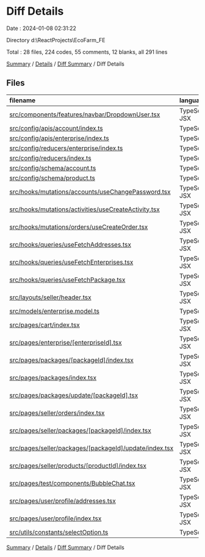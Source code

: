 # Diff Details

Date : 2024-01-08 02:31:22

Directory d:\\ReactProjects\\EcoFarm_FE

Total : 28 files,  224 codes, 55 comments, 12 blanks, all 291 lines

[Summary](results.md) / [Details](details.md) / [Diff Summary](diff.md) / Diff Details

## Files
| filename | language | code | comment | blank | total |
| :--- | :--- | ---: | ---: | ---: | ---: |
| [src/components/features/navbar/DropdownUser.tsx](/src/components/features/navbar/DropdownUser.tsx) | TypeScript JSX | -16 | 23 | 0 | 7 |
| [src/config/apis/account/index.ts](/src/config/apis/account/index.ts) | TypeScript | 6 | 0 | 1 | 7 |
| [src/config/apis/enterprise/index.ts](/src/config/apis/enterprise/index.ts) | TypeScript | 7 | 0 | 1 | 8 |
| [src/config/reducers/enterprise/index.ts](/src/config/reducers/enterprise/index.ts) | TypeScript | 21 | 0 | 4 | 25 |
| [src/config/reducers/index.ts](/src/config/reducers/index.ts) | TypeScript | 2 | 0 | 0 | 2 |
| [src/config/schema/account.ts](/src/config/schema/account.ts) | TypeScript | 11 | 1 | 3 | 15 |
| [src/config/schema/product.ts](/src/config/schema/product.ts) | TypeScript | -1 | 1 | 0 | 0 |
| [src/hooks/mutations/accounts/useChangePassword.tsx](/src/hooks/mutations/accounts/useChangePassword.tsx) | TypeScript JSX | 32 | 0 | 1 | 33 |
| [src/hooks/mutations/activities/useCreateActivity.tsx](/src/hooks/mutations/activities/useCreateActivity.tsx) | TypeScript JSX | 1 | 0 | 0 | 1 |
| [src/hooks/mutations/orders/useCreateOrder.tsx](/src/hooks/mutations/orders/useCreateOrder.tsx) | TypeScript JSX | 1 | 0 | 0 | 1 |
| [src/hooks/queries/useFetchAddresses.tsx](/src/hooks/queries/useFetchAddresses.tsx) | TypeScript JSX | 0 | 1 | 0 | 1 |
| [src/hooks/queries/useFetchEnterprises.tsx](/src/hooks/queries/useFetchEnterprises.tsx) | TypeScript JSX | 21 | 0 | 4 | 25 |
| [src/hooks/queries/useFetchPackage.tsx](/src/hooks/queries/useFetchPackage.tsx) | TypeScript JSX | -1 | 1 | 0 | 0 |
| [src/layouts/seller/header.tsx](/src/layouts/seller/header.tsx) | TypeScript JSX | 0 | 0 | 2 | 2 |
| [src/models/enterprise.model.ts](/src/models/enterprise.model.ts) | TypeScript | 9 | 0 | 2 | 11 |
| [src/pages/cart/index.tsx](/src/pages/cart/index.tsx) | TypeScript JSX | 5 | 0 | 0 | 5 |
| [src/pages/enterprise/[enterpriseId].tsx](/src/pages/enterprise/%5BenterpriseId%5D.tsx) | TypeScript JSX | 0 | 0 | -1 | -1 |
| [src/pages/packages/[packageId]/index.tsx](/src/pages/packages/%5BpackageId%5D/index.tsx) | TypeScript JSX | 5 | 0 | 1 | 6 |
| [src/pages/packages/index.tsx](/src/pages/packages/index.tsx) | TypeScript JSX | 16 | 3 | 0 | 19 |
| [src/pages/packages/update/[packageId].tsx](/src/pages/packages/update/%5BpackageId%5D.tsx) | TypeScript JSX | 0 | 0 | -1 | -1 |
| [src/pages/seller/orders/index.tsx](/src/pages/seller/orders/index.tsx) | TypeScript JSX | 5 | 1 | 0 | 6 |
| [src/pages/seller/packages/[packageId]/index.tsx](/src/pages/seller/packages/%5BpackageId%5D/index.tsx) | TypeScript JSX | 7 | 0 | -1 | 6 |
| [src/pages/seller/packages/[packageId]/update/index.tsx](/src/pages/seller/packages/%5BpackageId%5D/update/index.tsx) | TypeScript JSX | -2 | 2 | 0 | 0 |
| [src/pages/seller/products/[productId]/index.tsx](/src/pages/seller/products/%5BproductId%5D/index.tsx) | TypeScript JSX | 7 | 0 | 1 | 8 |
| [src/pages/test/components/BubbleChat.tsx](/src/pages/test/components/BubbleChat.tsx) | TypeScript JSX | -42 | -1 | -9 | -52 |
| [src/pages/user/profile/addresses.tsx](/src/pages/user/profile/addresses.tsx) | TypeScript JSX | 19 | 0 | -1 | 18 |
| [src/pages/user/profile/index.tsx](/src/pages/user/profile/index.tsx) | TypeScript JSX | 126 | 8 | 5 | 139 |
| [src/utils/constants/selectOption.ts](/src/utils/constants/selectOption.ts) | TypeScript | -15 | 15 | 0 | 0 |

[Summary](results.md) / [Details](details.md) / [Diff Summary](diff.md) / Diff Details